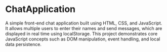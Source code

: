 # ChatApplication
A simple front-end chat application built using HTML, CSS, and JavaScript. It allows multiple users to enter their names and send messages, which are displayed in real time using localStorage. This project demonstrates core JavaScript concepts such as DOM manipulation, event handling, and local data persistence.
